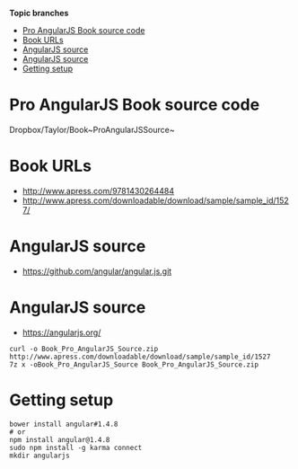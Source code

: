 <!-- START doctoc generated TOC please keep comment here to allow auto update -->
<!-- DON'T EDIT THIS SECTION, INSTEAD RE-RUN doctoc TO UPDATE -->
**Topic branches**

- [Pro AngularJS Book source code](#pro-angularjs-book-source-code)
- [Book URLs](#book-urls)
- [AngularJS source](#angularjs-source)
- [AngularJS source](#angularjs-source-1)
- [Getting setup](#getting-setup)

<!-- END doctoc generated TOC please keep comment here to allow auto update -->

Pro AngularJS Book source code
==============================

Dropbox/Taylor/Book~ProAngularJSSource~

Book URLs
=========

-   <http://www.apress.com/9781430264484>
-   <http://www.apress.com/downloadable/download/sample/sample_id/1527/>

AngularJS source
================

-   <https://github.com/angular/angular.js.git>

AngularJS source
================

-   <https://angularjs.org/>

<!-- -->

    curl -o Book_Pro_AngularJS_Source.zip http://www.apress.com/downloadable/download/sample/sample_id/1527
    7z x -oBook_Pro_AngularJS_Source Book_Pro_AngularJS_Source.zip

Getting setup
=============

    bower install angular#1.4.8
    # or
    npm install angular@1.4.8
    sudo npm install -g karma connect
    mkdir angularjs

